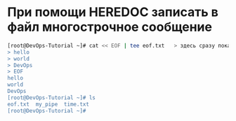 # При помощи HEREDOC записать в файл многострочное сообщение

```bash
[root@DevOps-Tutorial ~]# cat << EOF | tee eof.txt   > здесь сразу показано записанного файла
> hello
> world
> DevOps
> EOF
hello
world
DevOps
[root@DevOps-Tutorial ~]# ls
eof.txt  my_pipe  time.txt
[root@DevOps-Tutorial ~]#
```
